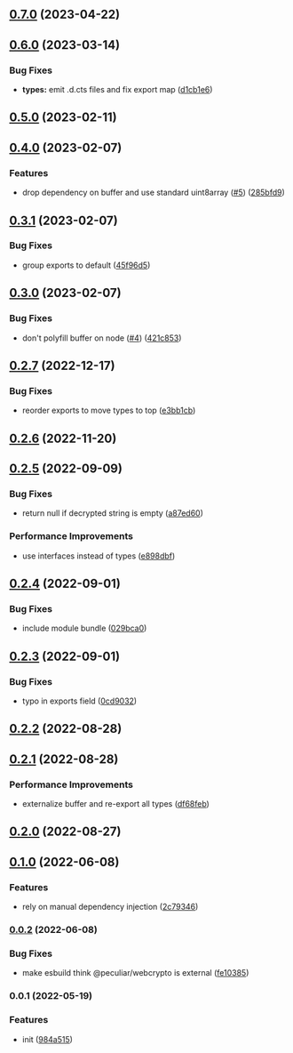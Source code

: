 

## [0.7.0](https://github.com/brc-dd/iron-webcrypto/compare/0.6.0...0.7.0) (2023-04-22)

## [0.6.0](https://github.com/brc-dd/iron-webcrypto/compare/0.5.0...0.6.0) (2023-03-14)


### Bug Fixes

* **types:** emit .d.cts files and fix export map ([d1cb1e6](https://github.com/brc-dd/iron-webcrypto/commit/d1cb1e64da7444d9f87d06ce3af9fd5bd8609ea0))

## [0.5.0](https://github.com/brc-dd/iron-webcrypto/compare/0.4.0...0.5.0) (2023-02-11)

## [0.4.0](https://github.com/brc-dd/iron-webcrypto/compare/0.3.1...0.4.0) (2023-02-07)


### Features

* drop dependency on buffer and use standard uint8array ([#5](https://github.com/brc-dd/iron-webcrypto/issues/5)) ([285bfd9](https://github.com/brc-dd/iron-webcrypto/commit/285bfd962553cc6996562887271ac5350a8b7028))

## [0.3.1](https://github.com/brc-dd/iron-webcrypto/compare/0.3.0...0.3.1) (2023-02-07)


### Bug Fixes

* group exports to default ([45f96d5](https://github.com/brc-dd/iron-webcrypto/commit/45f96d50901097056d1382740db424aa3d492971))

## [0.3.0](https://github.com/brc-dd/iron-webcrypto/compare/0.2.7...0.3.0) (2023-02-07)


### Bug Fixes

* don't polyfill buffer on node ([#4](https://github.com/brc-dd/iron-webcrypto/issues/4)) ([421c853](https://github.com/brc-dd/iron-webcrypto/commit/421c85378785130b93ac13848827d7e850e641fe))

## [0.2.7](https://github.com/brc-dd/iron-webcrypto/compare/0.2.6...0.2.7) (2022-12-17)


### Bug Fixes

* reorder exports to move types to top ([e3bb1cb](https://github.com/brc-dd/iron-webcrypto/commit/e3bb1cbe4dd465c4a29c335577dea06b7775210c))

## [0.2.6](https://github.com/brc-dd/iron-webcrypto/compare/0.2.5...0.2.6) (2022-11-20)

## [0.2.5](https://github.com/brc-dd/iron-webcrypto/compare/0.2.4...0.2.5) (2022-09-09)


### Bug Fixes

* return null if decrypted string is empty ([a87ed60](https://github.com/brc-dd/iron-webcrypto/commit/a87ed601aacd342d287c1ccf1b92dd1fec047d7c))


### Performance Improvements

* use interfaces instead of types ([e898dbf](https://github.com/brc-dd/iron-webcrypto/commit/e898dbf2138549f253117a0d6b500bd5b0332ea5))

## [0.2.4](https://github.com/brc-dd/iron-webcrypto/compare/0.2.3...0.2.4) (2022-09-01)


### Bug Fixes

* include module bundle ([029bca0](https://github.com/brc-dd/iron-webcrypto/commit/029bca0d91984114319ac2db7b8348adc81c3470))

## [0.2.3](https://github.com/brc-dd/iron-webcrypto/compare/0.2.2...0.2.3) (2022-09-01)


### Bug Fixes

* typo in exports field ([0cd9032](https://github.com/brc-dd/iron-webcrypto/commit/0cd9032f14327775fff2ce4e06c502f4e2b764c1))

## [0.2.2](https://github.com/brc-dd/iron-webcrypto/compare/0.2.1...0.2.2) (2022-08-28)

## [0.2.1](https://github.com/brc-dd/iron-webcrypto/compare/0.2.0...0.2.1) (2022-08-28)


### Performance Improvements

* externalize buffer and re-export all types ([df68feb](https://github.com/brc-dd/iron-webcrypto/commit/df68feb7d8bcfffe7f66769c15821ece1c2f1d47))

## [0.2.0](https://github.com/brc-dd/iron-webcrypto/compare/0.1.0...0.2.0) (2022-08-27)

## [0.1.0](https://github.com/brc-dd/iron-webcrypto/compare/0.0.2...0.1.0) (2022-06-08)

### Features

- rely on manual dependency injection
  ([2c79346](https://github.com/brc-dd/iron-webcrypto/commit/2c793463c7dffb56e4fa13ac66af063adc745771))

### [0.0.2](https://github.com/brc-dd/iron-webcrypto/compare/0.0.1...0.0.2) (2022-06-08)

### Bug Fixes

- make esbuild think @peculiar/webcrypto is external
  ([fe10385](https://github.com/brc-dd/iron-webcrypto/commit/fe1038559b078e06b9fbdf2844759a1db759e7ad))

### 0.0.1 (2022-05-19)

### Features

- init
  ([984a515](https://github.com/brc-dd/iron-webcrypto/commit/984a515371c747a9528e0df90c8058ee232fc5cc))